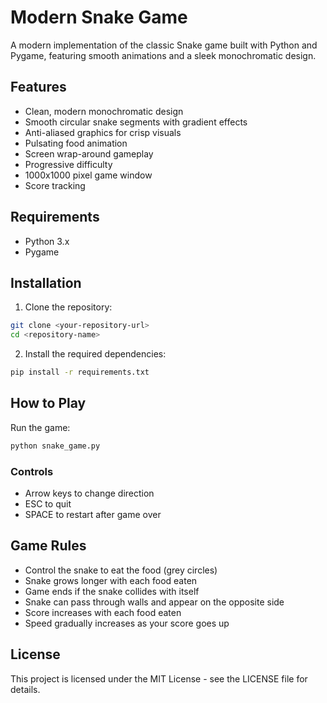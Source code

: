 # Modern Snake Game

A modern implementation of the classic Snake game built with Python and Pygame, featuring smooth animations and a sleek monochromatic design.

## Features

- Clean, modern monochromatic design
- Smooth circular snake segments with gradient effects
- Anti-aliased graphics for crisp visuals
- Pulsating food animation
- Screen wrap-around gameplay
- Progressive difficulty
- 1000x1000 pixel game window
- Score tracking

## Requirements

- Python 3.x
- Pygame

## Installation

1. Clone the repository:
```bash
git clone <your-repository-url>
cd <repository-name>
```

2. Install the required dependencies:
```bash
pip install -r requirements.txt
```

## How to Play

Run the game:
```bash
python snake_game.py
```

### Controls
- Arrow keys to change direction
- ESC to quit
- SPACE to restart after game over

## Game Rules
- Control the snake to eat the food (grey circles)
- Snake grows longer with each food eaten
- Game ends if the snake collides with itself
- Snake can pass through walls and appear on the opposite side
- Score increases with each food eaten
- Speed gradually increases as your score goes up

## License

This project is licensed under the MIT License - see the LICENSE file for details.